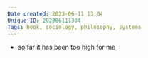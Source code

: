 ```yaml
---
Date created: 2023-06-11 13:04
Unique ID: 202306111304
Tags: book, sociology, philosophy, systems
---
```

- so far it has been too high for me